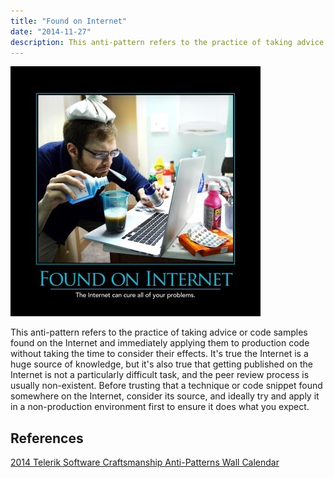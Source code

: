 ```yaml
---
title: "Found on Internet"
date: "2014-11-27"
description: This anti-pattern refers to the practice of taking advice or code samples found on the Internet and immediately applying them to production code without taking the time to consider their effects.
---
```


![Found_On_Internet_Mar_2014](images/found-on-internet-400x400.jpg)

This anti-pattern refers to the practice of taking advice or code samples found on the Internet and immediately applying them to production code without taking the time to consider their effects. It's true the Internet is a huge source of knowledge, but it's also true that getting published on the Internet is not a particularly difficult task, and the peer review process is usually non-existent. Before trusting that a technique or code snippet found somewhere on the Internet, consider its source, and ideally try and apply it in a non-production environment first to ensure it does what you expect.

## References

[2014 Telerik Software Craftsmanship Anti-Patterns Wall Calendar](http://gear.telerik.com/)
